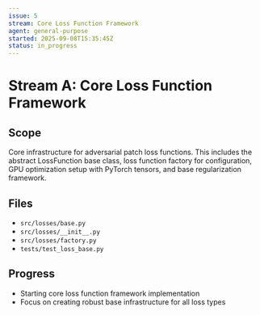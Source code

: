 ```yaml
---
issue: 5
stream: Core Loss Function Framework
agent: general-purpose
started: 2025-09-08T15:35:45Z
status: in_progress
---
```


# Stream A: Core Loss Function Framework

## Scope
Core infrastructure for adversarial patch loss functions. This includes the abstract LossFunction base class, loss function factory for configuration, GPU optimization setup with PyTorch tensors, and base regularization framework.

## Files
- `src/losses/base.py`
- `src/losses/__init__.py`
- `src/losses/factory.py`
- `tests/test_loss_base.py`

## Progress
- Starting core loss function framework implementation
- Focus on creating robust base infrastructure for all loss types
